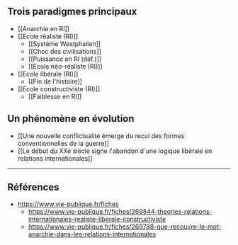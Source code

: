 ## Trois paradigmes principaux

- [[Anarchie en RI]]
- [[Ecole réaliste (RI)]]
	- [[Système Westphalien]]
	- [[Choc des civilisations]]
	- [[Puissance en RI (déf.)]]
	- [[Ecole néo-réaliste (RI)]]
- [[Ecole libérale (RI)]]
	- [[Fin de l'histoire]]
- [[Ecole constructiviste (RI)]]
	- [[Faiblesse en RI]]

## Un phénomène en évolution

- [[Une nouvelle conflictualité émerge du recul des formes conventionnelles de la guerre]]
- [[Le début du XXe siècle signe l'abandon d'une logique libérale en relations internationales]]

---

## Références

- https://www.vie-publique.fr/fiches
	- https://www.vie-publique.fr/fiches/269844-theories-relations-internationales-realiste-liberale-constructiviste
	- https://www.vie-publique.fr/fiches/269788-que-recouvre-le-mot-anarchie-dans-les-relations-internationales